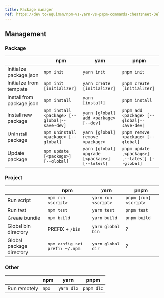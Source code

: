 ```yaml
---
title: Package manager
ref: https://dev.to/equiman/npm-vs-yarn-vs-pnpm-commands-cheatsheet-3el8
---
```


## Management

### Package

| | npm | yarn | pnpm |
| --- | --- | --- | --- |
| Initialize package.json | `npm init` | `yarn init` | `pnpm init` |
| Initialize from template | `npm init [initializer]` | `yarn create [initializer]` | `pnpm create [initializer]` |
| Install from package.json | `npm install` | `yarn [install]` | `pnpm install` |
| Install new package | `npm install <package> [--global\|--save-dev]` | `yarn [global] add <package> [--dev]` | `pnpm add <package> [--global\|--save-dev]` |
| Uninstall package | `npm uninstall <package> [--global]` | `yarn [global] remove <package>` | `pnpm remove <package> [--global]` |
| Update package | `npm update [<package>] [--global]` | `yarn [global] upgrade [<package>] [--latest]` | `pnpm update [<package>] [--latest] [--global]` |

### Project

| | npm | yarn | pnpm |
| --- | --- | --- | --- |
| Run script | `npm run <script>` | `yarn run <script>` | `pnpm [run] <script>` |
| Run test | `npm test` | `yarn test` | `pnpm test` |
| Create bundle | `npm build` | `yarn build` | `pnpm build` |
| Global bin directory | PREFIX + `/bin` | `yarn global bin` | ? |
| Global package directory | `npm config set prefix ~/.npm` | `yarn global dir` | ? |

### Other

| | npm | yarn | pnpm |
| --- | --- | --- | --- |
| Run remotely | `npx` | `yarn dlx` | `pnpm dlx` |
